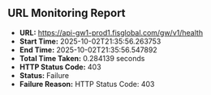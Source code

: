 ## URL Monitoring Report

- **URL:** https://api-gw1-prod1.fisglobal.com/gw/v1/health
- **Start Time:** 2025-10-02T21:35:56.263753
- **End Time:** 2025-10-02T21:35:56.547892
- **Total Time Taken:** 0.284139 seconds
- **HTTP Status Code:** 403
- **Status:** Failure
- **Failure Reason:** HTTP Status Code: 403
